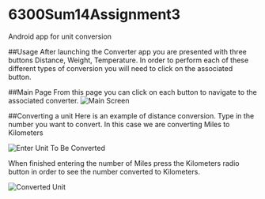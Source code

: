 6300Sum14Assignment3
====================

Android app for unit conversion

##Usage
After launching the Converter app you are presented with three buttons Distance, Weight, Temperature. In order to perform each of these different types of conversion you will need to click on the associated button.

##Main Page
From this page you can click on each button to navigate to the associated converter.
![Main Screen](http://nickrobinson.github.io/androidfiles/main.png)

##Converting a unit
Here is an example of distance conversion. Type in the number you want to convert. In this case we are converting Miles to Kilometers

![Enter Unit To Be Converted](http://nickrobinson.github.io/androidfiles/convert1.png)

When finished entering the number of Miles press the Kilometers radio button in order to see the number converted to Kilometers.

![Converted Unit](http://nickrobinson.github.io/androidfiles/convert2.png)


